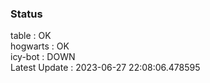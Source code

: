 ### Status


table : OK  
hogwarts : OK  
icy-bot : DOWN  
Latest Update : 2023-06-27 22:08:06.478595
